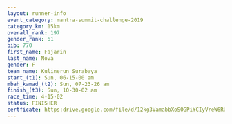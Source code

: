 ```yaml
---
layout: runner-info 
event_category: mantra-summit-challenge-2019 
category_km: 15km 
overall_rank: 197
gender_rank: 61
bib: 770
first_name: Fajarin
last_name: Nova
gender: F
team_name: Kulinerun Surabaya
start_(t1): Sun, 06-15-00 am
mbah_kamad_(t2): Sun, 07-23-26 am
finish_(t3): Sun, 10-30-02 am
race_time: 4-15-02
status: FINISHER
certficate: https:drive.google.com/file/d/12kg3VamabbXoS0GPiYCIyVreW6RUvKQb/view?usp=sharing
---
```

